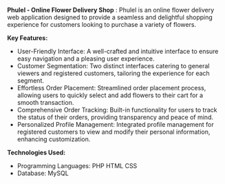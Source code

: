**Phulel - Online Flower Delivery Shop** : Phulel is an online flower delivery web application designed to provide a seamless and delightful shopping experience for customers looking to purchase a variety of flowers.

**Key Features:**
* User-Friendly Interface:
  A well-crafted and intuitive interface to ensure easy navigation and a pleasing user experience.
* Customer Segmentation:
  Two distinct interfaces catering to general viewers and registered customers, tailoring the experience for each segment.
* Effortless Order Placement:
  Streamlined order placement process, allowing users to quickly select and add flowers to their cart for a smooth transaction.
* Comprehensive Order Tracking:
  Built-in functionality for users to track the status of their orders, providing transparency and peace of mind.
* Personalized Profile Management:
  Integrated profile management for registered customers to view and modify their personal information, enhancing customization.

**Technologies Used:**
* Programming Languages:
  PHP
  HTML
  CSS
* Database:
  MySQL
